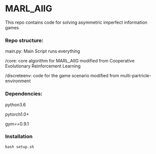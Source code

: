 # MARL_AIIG

This repo contains code for solving asymmetric imperfect information games

### Repo structure:

main.py: Main Script runs everything

/core: core algorithm for MARL_AIIG modified from Cooperative Evolutionary Reinforcement Learning

/discreteenv: code for the game scenario modified from multi-partricle-environment 


### Dependencies:

python3.6

pytorch1.0+

gym==0.9.1


### Installation

```
bash setup.sh
```





